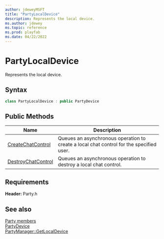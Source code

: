 ```yaml
---
author: jdeweyMSFT
title: "PartyLocalDevice"
description: Represents the local device.
ms.author: jdewey
ms.topic: reference
ms.prod: playfab
ms.date: 04/22/2022
---
```


# PartyLocalDevice  

Represents the local device.  

## Syntax  
  
```cpp  
class PartyLocalDevice : public PartyDevice  
```  
  
## Public Methods  
  
| Name | Description |  
| --- | --- |  
| [CreateChatControl](methods/partylocaldevice_createchatcontrol.md) | Queues an asynchronous operation to create a local chat control for the specified user. |  
| [DestroyChatControl](methods/partylocaldevice_destroychatcontrol.md) | Queues an asynchronous operation to destroy a local chat control. |  

  
  
## Requirements  
  
**Header:** Party.h
  
## See also  
[Party members](../../party_members.md)  
[PartyDevice](../PartyDevice/partydevice.md)  
[PartyManager::GetLocalDevice](../PartyManager/methods/partymanager_getlocaldevice.md)
  
  
  
